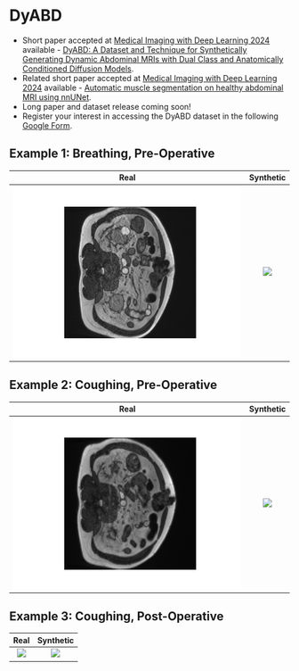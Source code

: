 # DyABD

- Short paper accepted at [Medical Imaging with Deep Learning 2024](https://2024.midl.io/) available - [DyABD: A Dataset and Technique for Synthetically Generating Dynamic Abdominal MRIs with Dual Class and Anatomically Conditioned Diffusion Models](https://openreview.net/pdf?id=fZoD19wN20).
- Related short paper accepted at [Medical Imaging with Deep Learning 2024](https://2024.midl.io/) available - [Automatic muscle segmentation on healthy abdominal MRI using nnUNet](https://openreview.net/pdf?id=bn5vgsB5Nj).
- Long paper and dataset release coming soon!
- Register your interest in accessing the DyABD dataset in the following [Google Form](https://docs.google.com/forms/d/e/1FAIpQLSdS4C6qAKGJ1aod3U53-kaCO7P51rSQIK5Dzb7JCBerkf6ipg/viewform?pli=1&pli=1).


## Example 1: Breathing, Pre-Operative

Real | Synthetic 
:-------------------------: | :-------------------------:
![](https://github.com/niamhbelton/DyABD/blob/main/examples/real/exercise_0_operative_0_1_Dataset422_Abdominal_000000.gif)  | ![](https://github.com/niamhbelton/DyABD/blob/main/examples/syn/exercise_0_operative_0_1_Dataset422_Abdominal_000000%202.gif) 


## Example 2: Coughing, Pre-Operative

Real | Synthetic 
:-------------------------: | :-------------------------:
![](https://github.com/niamhbelton/DyABD/blob/main/examples/real/exercise_1_operative_0_1_Dataset422_Abdominal_000002.gif) | ![](https://github.com/niamhbelton/DyABD/blob/main/examples/syn/exercise_1_operative_0_1_Dataset422_Abdominal_000002.gif)


## Example 3: Coughing, Post-Operative

Real | Synthetic 
:-------------------------: | :-------------------------:
![](https://github.com/niamhbelton/DyABD/blob/main/examples/real/exercise_1_operative_1_2_Dataset422_Abdominal_000026.gif)  | ![](https://github.com/niamhbelton/DyABD/blob/main/examples/syn/exercise_1_operative_1_2_Dataset422_Abdominal_000026.gif) 
